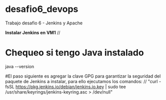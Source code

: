 # desafio6_devops
Trabajo desafio 6  - Jenkins y Apache

**Instalar Jenkins en VM1** //
# Chequeo si tengo Java instalado
java --version

#El paso siguiente es agregar la clave GPG para garantizar la seguridad del paquete de Jenkins a instalar, para ello ejecutamos los comandos: //
"curl -fsSL https://pkg.jenkins.io/debian/jenkins.io.key | sudo tee /usr/share/keyrings/jenkins-keyring.asc > /dev/null"

